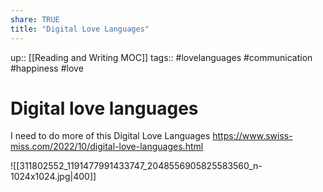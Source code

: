```yaml
---
share: TRUE
title: "Digital Love Languages"
---
```

up:: [[Reading and Writing MOC]]
tags:: #lovelanguages #communication #happiness #love 

# Digital love languages
I need to do more of this
Digital Love Languages https://www.swiss-miss.com/2022/10/digital-love-languages.html



![[311802552_1191477991433747_2048556905825583560_n-1024x1024.jpg|400]]

